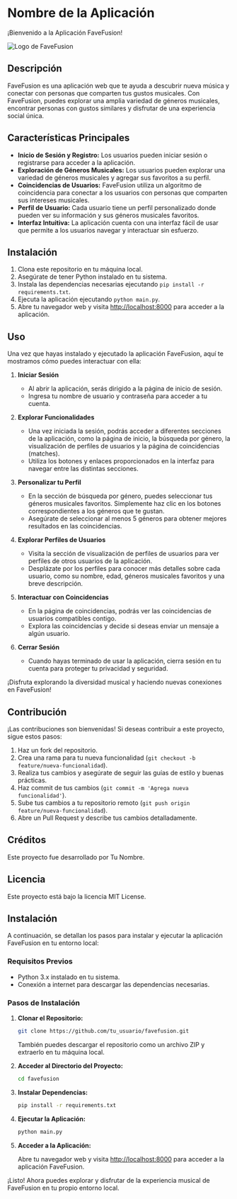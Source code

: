 # Nombre de la Aplicación
¡Bienvenido a la Aplicación FaveFusion!


![Logo de FaveFusion](./imagenes/Bad-Bunny.jpg)


## Descripción
FaveFusion es una aplicación web que te ayuda a descubrir nueva música y conectar con personas que comparten tus gustos musicales. Con FaveFusion, puedes explorar una amplia variedad de géneros musicales, encontrar personas con gustos similares y disfrutar de una experiencia social única.

## Características Principales
- **Inicio de Sesión y Registro:** Los usuarios pueden iniciar sesión o registrarse para acceder a la aplicación.
- **Exploración de Géneros Musicales:** Los usuarios pueden explorar una variedad de géneros musicales y agregar sus favoritos a su perfil.
- **Coincidencias de Usuarios:** FaveFusion utiliza un algoritmo de coincidencia para conectar a los usuarios con personas que comparten sus intereses musicales.
- **Perfil de Usuario:** Cada usuario tiene un perfil personalizado donde pueden ver su información y sus géneros musicales favoritos.
- **Interfaz Intuitiva:** La aplicación cuenta con una interfaz fácil de usar que permite a los usuarios navegar y interactuar sin esfuerzo.

## Instalación
1. Clona este repositorio en tu máquina local.
2. Asegúrate de tener Python instalado en tu sistema.
3. Instala las dependencias necesarias ejecutando `pip install -r requirements.txt`.
4. Ejecuta la aplicación ejecutando `python main.py`.
5. Abre tu navegador web y visita [http://localhost:8000](http://localhost:8000) para acceder a la aplicación.

## Uso

Una vez que hayas instalado y ejecutado la aplicación FaveFusion, aquí te mostramos cómo puedes interactuar con ella:

1. **Iniciar Sesión**
   - Al abrir la aplicación, serás dirigido a la página de inicio de sesión.
   - Ingresa tu nombre de usuario y contraseña para acceder a tu cuenta.

2. **Explorar Funcionalidades**
   - Una vez iniciada la sesión, podrás acceder a diferentes secciones de la aplicación, como la página de inicio, la búsqueda por género, la visualización de perfiles de usuarios y la página de coincidencias (matches).
   - Utiliza los botones y enlaces proporcionados en la interfaz para navegar entre las distintas secciones.

3. **Personalizar tu Perfil**
   - En la sección de búsqueda por género, puedes seleccionar tus géneros musicales favoritos. Simplemente haz clic en los botones correspondientes a los géneros que te gustan.
   - Asegúrate de seleccionar al menos 5 géneros para obtener mejores resultados en las coincidencias.

4. **Explorar Perfiles de Usuarios**
   - Visita la sección de visualización de perfiles de usuarios para ver perfiles de otros usuarios de la aplicación.
   - Desplázate por los perfiles para conocer más detalles sobre cada usuario, como su nombre, edad, géneros musicales favoritos y una breve descripción.

5. **Interactuar con Coincidencias**
   - En la página de coincidencias, podrás ver las coincidencias de usuarios compatibles contigo.
   - Explora las coincidencias y decide si deseas enviar un mensaje a algún usuario.

6. **Cerrar Sesión**
   - Cuando hayas terminado de usar la aplicación, cierra sesión en tu cuenta para proteger tu privacidad y seguridad.

¡Disfruta explorando la diversidad musical y haciendo nuevas conexiones en FaveFusion!


## Contribución
¡Las contribuciones son bienvenidas! Si deseas contribuir a este proyecto, sigue estos pasos:
1. Haz un fork del repositorio.
2. Crea una rama para tu nueva funcionalidad (`git checkout -b feature/nueva-funcionalidad`).
3. Realiza tus cambios y asegúrate de seguir las guías de estilo y buenas prácticas.
4. Haz commit de tus cambios (`git commit -m 'Agrega nueva funcionalidad'`).
5. Sube tus cambios a tu repositorio remoto (`git push origin feature/nueva-funcionalidad`).
6. Abre un Pull Request y describe tus cambios detalladamente.

## Créditos
Este proyecto fue desarrollado por Tu Nombre.

## Licencia
Este proyecto está bajo la licencia MIT License.

## Instalación

A continuación, se detallan los pasos para instalar y ejecutar la aplicación FaveFusion en tu entorno local:

### Requisitos Previos

- Python 3.x instalado en tu sistema.
- Conexión a internet para descargar las dependencias necesarias.

### Pasos de Instalación

1. **Clonar el Repositorio:**

    ```bash
    git clone https://github.com/tu_usuario/favefusion.git
    ```

    También puedes descargar el repositorio como un archivo ZIP y extraerlo en tu máquina local.

2. **Acceder al Directorio del Proyecto:**

    ```bash
    cd favefusion
    ```

3. **Instalar Dependencias:**

    ```bash
    pip install -r requirements.txt
    ```

4. **Ejecutar la Aplicación:**

    ```bash
    python main.py
    ```

5. **Acceder a la Aplicación:**

    Abre tu navegador web y visita [http://localhost:8000](http://localhost:8000) para acceder a la aplicación FaveFusion.

¡Listo! Ahora puedes explorar y disfrutar de la experiencia musical de FaveFusion en tu propio entorno local.
